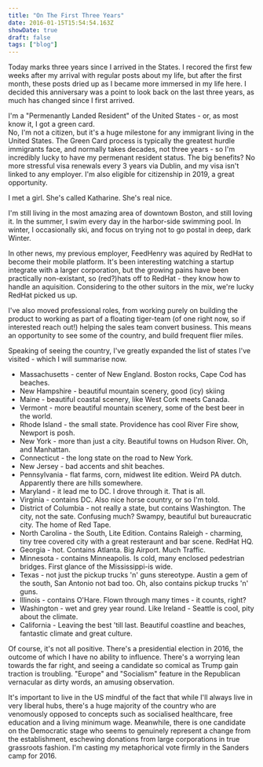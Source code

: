 ```yaml
---
title: "On The First Three Years"
date: 2016-01-15T15:54:54.163Z
showDate: true
draft: false
tags: ["blog"]
---
```


Today marks three years since I arrived in the States. I recored the first few weeks after my arrival with regular posts about my life, but after the first month, these posts dried up as I became more immersed in my life here. I decided this anniversary was a point to look back on the last three years, as
much has changed since I first arrived. 

I'm a "Permenantly Landed Resident" of the United States - or, as most know it, I got a green card.  
No, I'm not a citizen, but it's a huge milestone for any immigrant living in the United States. The Green Card process is typically the greatest hurdle immigrants face, and normally takes decades, not three years - so I'm incredibly lucky to have my permenant resident status. 
The big benefits? No more stressful visa renewals every 3 years via Dublin, and my visa isn't linked to any employer. 
I'm also eligible for citizenship in 2019, a great opportunity. 

I met a girl. She's called Katharine. She's real nice. 

I'm still living in the most amazing area of downtown Boston, and still loving it. In the summer, I swim every day in the harbor-side swimming pool. In winter, I occasionally ski, and focus on trying not to go postal in deep, dark Winter. 

In other news, my previous employer, FeedHenry was aquired by RedHat to become their mobile platform. It's been interesting watching a startup integrate with a larger corporation, but the growing pains have been practically non-existant, so (red?)hats off to RedHat - they know how to handle an aquisition. Considering to the other suitors in the mix, we're lucky RedHat picked us up.

I've also moved professional roles, from working purely on building the product to working as part of a floating tiger-team (of one right now, so if interested reach out!) helping the sales team convert business. This means an opportunity to see some of the country, and build frequent flier miles. 

Speaking of seeing the country, I've greatly expanded the list of states I've visited - which I will summarise now. 

* Massachusetts - center of New England. Boston rocks, Cape Cod has beaches.
* New Hampshire - beautiful mountain scenery, good (icy) skiing
* Maine - beautiful coastal scenery, like West Cork meets Canada. 
* Vermont - more beautiful mountain scenery, some of the best beer in the world.
* Rhode Island - the small state. Providence has cool River Fire show, Newport is posh. 
* New York - more than just a city. Beautiful towns on Hudson River. Oh, and Manhattan. 
* Connecticut - the long state on the road to New York.
* New Jersey - bad accents and shit beaches.
* Pennsylvania - flat farms, corn, midwest lite edition. Weird PA dutch. Apparently there are hills somewhere. 
* Maryland - it lead me to DC. I drove through it. That is all. 
* Virginia - contains DC. Also nice horse country, or so I'm told.   
* District of Columbia - not really a state, but contains Washington. The city, not the sate. Confusing much? Swampy, beautiful but bureaucratic city. The home of Red Tape.
* North Carolina - the South, Lite Edition. Contains Raleigh - charming, tiny tree covered city with a great resteraunt and bar scene. RedHat HQ. 
* Georgia - hot. Contains Atlanta. Big Airport. Much Traffic.
* Minnesota - contains Minneapolis. Is cold, many enclosed pedestrian bridges. First glance of the Mississippi-is wide.
* Texas - not just the pickup trucks 'n' guns stereotype. Austin a gem of the south, San Antonio not bad too. Oh, also contains pickup trucks 'n' guns. 
* Illinois - contains O'Hare. Flown through many times - it counts, right? 
* Washington - wet and grey year round. Like Ireland - Seattle is cool, pity about the climate. 
* California - Leaving the best 'till last. Beautiful coastline and beaches, fantastic climate and great culture. 

Of course, it's not all positive. There's a presidential election in 2016, the outcome of which I have no ability to influence. There's a worrying lean towards the far right, and seeing a candidate so comical as Trump gain traction is troubling. 
"Europe" and "Socialism" feature in the Republican vernacular as dirty words, an amusing observation.

It's important to live in the US mindful of the fact that while I'll always live in very liberal hubs, there's a huge majority of the country who are venomously opposed to concepts such as socialised healthcare, free education and a living minimum wage.
Meanwhile, there is one candidate on the Democratic stage who seems to genuinely represent a change from the establishment, eschewing donations from large corporations in true grassroots fashion. I'm casting my metaphorical vote firmly in the Sanders camp for 2016.


